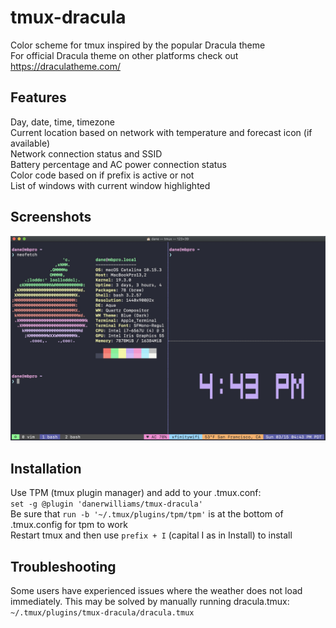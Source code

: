 # tmux-dracula
Color scheme for tmux inspired by the popular Dracula theme  
For official Dracula theme on other platforms check out https://draculatheme.com/  
  
## Features
Day, date, time, timezone  
Current location based on network with temperature and forecast icon (if available)  
Network connection status and SSID  
Battery percentage and AC power connection status  
Color code based on if prefix is active or not  
List of windows with current window highlighted  
  
## Screenshots
![Alt text](screenshots/tmux-dracula-screenshot.jpg?raw=true "Tmux Dracula")

## Installation
Use TPM (tmux plugin manager) and add to your .tmux.conf:  
`set -g @plugin 'danerwilliams/tmux-dracula'`  
Be sure that `run -b '~/.tmux/plugins/tpm/tpm'` is at the bottom of .tmux.config for tpm to work  
Restart tmux and then use `prefix + I` (capital I as in Install) to install  
  
## Troubleshooting
Some users have experienced issues where the weather does not load immediately. 
This may be solved by manually running dracula.tmux:  
`~/.tmux/plugins/tmux-dracula/dracula.tmux`  
